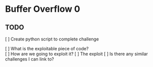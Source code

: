 # Buffer Overflow 0

## TODO
 [ ] Create python script to complete challenge
 
 [ ] What is the exploitable piece of code?  
 [ ] How are we going to exploit it?
 [ ] The exploit
 [ ] Is there any similar challenges I can link to?
